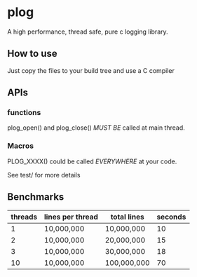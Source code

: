 # plog
A high performance, thread safe, pure c logging library.

## How to use
Just copy the files to your build tree and use a C compiler

## APIs
### functions
plog_open() and plog_close() *MUST BE* called at main thread.

### Macros
PLOG_XXXX() could be called *EVERYWHERE* at your code.

See test/ for more details

## Benchmarks
| threads | lines per thread | total lines | seconds |
|---------|------------------|-------------|---------|
|1       | 10,000,000       | 10,000,000  | 10      |   
|2       | 10,000,000       | 20,000,000  | 15      |   
|3       | 10,000,000       | 30,000,000  | 18      |   
|10      | 10,000,000       | 100,000,000 | 70      |   
